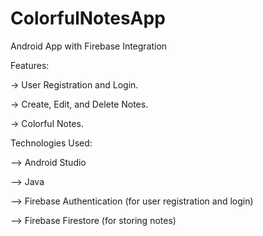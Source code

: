 # ColorfulNotesApp

Android App with Firebase Integration

Features:

-> User Registration and Login.

-> Create, Edit, and Delete Notes.

-> Colorful Notes.

Technologies Used:

--> Android Studio

--> Java

--> Firebase Authentication (for user registration and login)

--> Firebase Firestore (for storing notes)


